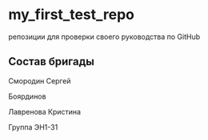 # my_first_test_repo
репозиции для проверки своего руководства по GitHub

## Состав бригады
Смородин Cергей

Боярдинов

Лавренова Кристина

Группа ЭН1-31
